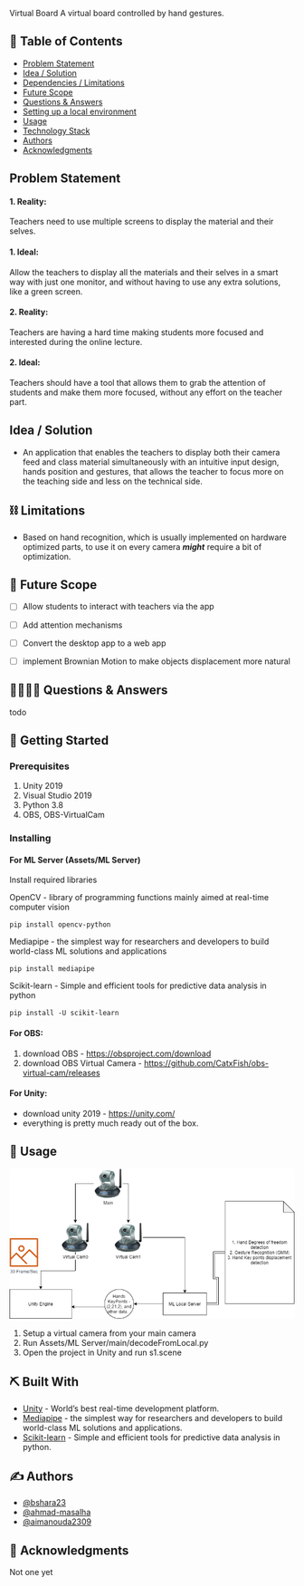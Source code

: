 
Virtual Board
A virtual board controlled by hand gestures.


## 📝 Table of Contents

- [Problem Statement](#problem_statement)
- [Idea / Solution](#solution)
- [Dependencies / Limitations](#limitations)
- [Future Scope](#future_scope)
- [Questions & Answers](#QA)
- [Setting up a local environment](#getting_started)
- [Usage](#usage)
- [Technology Stack](#tech_stack)
- [Authors](#authors)
- [Acknowledgments](#acknowledgments)

## Problem Statement <a name = "problem_statement"></a>


#### 1. Reality: 
Teachers need to use multiple screens to display the material and their selves.

#### 1. Ideal:
Allow the teachers to display all the materials and their selves in a smart way with just one monitor, and without having to use any extra solutions, like a green screen.


#### 2. Reality: 
Teachers are having a hard time making students more focused and interested during the online lecture. 

#### 2. Ideal:
Teachers should have a tool that allows them to grab the attention of students and make them more focused, without any effort on the teacher part.


## Idea / Solution <a name = "solution"></a>
- An application that enables the teachers to display both their camera feed and class material simultaneously with an intuitive input design, hands position and gestures, that allows the teacher to focus more on the teaching side and less on the technical side.




## ⛓️ Limitations <a name = "limitations"></a>

- Based on hand recognition, which is usually implemented on hardware optimized parts, to use it on every camera ***might*** require a bit of optimization.
## 🚀 Future Scope <a name = "future_scope"></a>


- [ ] Allow students to interact with teachers via the app
- [ ] Add attention mechanisms
- [ ] Convert the desktop app to a web app
- [ ] implement Brownian Motion to make objects displacement more natural



## 🙋‍♂️🙋‍♀️ Questions & Answers <a name = "QA"></a>

todo

## 🏁 Getting Started <a name = "getting_started"></a>




### Prerequisites

1. Unity 2019
2. Visual Studio 2019
3. Python 3.8
4. OBS, OBS-VirtualCam
### Installing

#### For ML Server (Assets/ML Server)

Install required libraries

OpenCV -  library of programming functions mainly aimed at real-time computer vision
```
pip install opencv-python

```
Mediapipe - the simplest way for researchers and developers to build world-class ML solutions and applications
```
pip install mediapipe

```
Scikit-learn - Simple and efficient tools for predictive data analysis in python
```
pip install -U scikit-learn

```

#### For OBS:
1. download OBS - https://obsproject.com/download
2. download OBS Virtual Camera - https://github.com/CatxFish/obs-virtual-cam/releases




#### For Unity:
- download unity 2019 - https://unity.com/
- everything is pretty much ready out of the box.


## 🎈 Usage <a name="usage"></a>

<img src="./vBoard-Structure.png" >

1. Setup a virtual camera from your main camera
2. Run Assets/ML Server/main/decodeFromLocal.py
3. Open the project in Unity and run s1.scene


## ⛏️ Built With <a name = "tech_stack"></a>

- [Unity](https://unity.com/) - World’s best real-time development platform.
- [Mediapipe](https://github.com/google/mediapipe) - the simplest way for researchers and developers to build world-class ML solutions and applications.
- [Scikit-learn](https://scikit-learn.org/stable/) - Simple and efficient tools for predictive data analysis in python.
## ✍️ Authors <a name = "authors"></a>

- [@bshara23](https://github.com/bshara23)
- [@ahmad-masalha](https://github.com/ahmad-masalha)
- [@aimanouda2309](https://github.com/aimanouda2309)

## 🎉 Acknowledgments <a name = "acknowledgments"></a>

Not one yet
